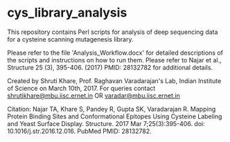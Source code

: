 # cys_library_analysis
This repository contains Perl scripts for analysis of deep sequencing data for a cysteine scanning mutagenesis library.

Please refer to the file 'Analysis_Workflow.docx' for detailed descriptions of the scripts and instructions on how to run them.
Please refer to Najar et al., Structure 25 (3), 395-406. (2017) PMID: 28132782 for additional details. 








Created by Shruti Khare, Prof. Raghavan Varadarajan's Lab, Indian Institute of Science on March 10th, 2017.
For queries contact shrutikhare@mbu.iisc.ernet.in OR varadar@mbu.iisc.ernet.in
 
Citation: Najar TA, Khare S, Pandey R, Gupta SK, Varadarajan R. Mapping Protein Binding Sites and Conformational Epitopes Using Cysteine
Labeling and Yeast Surface Display. Structure. 2017 Mar 7;25(3):395-406. doi: 10.1016/j.str.2016.12.016. PubMed PMID: 28132782.
